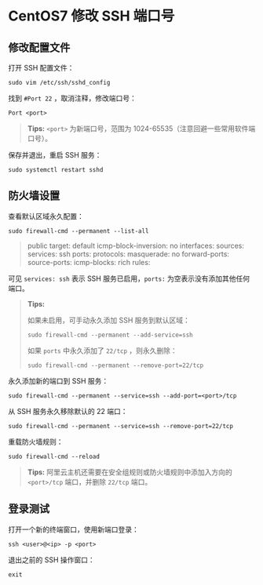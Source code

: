 # CentOS7 修改 SSH 端口号

## 修改配置文件

打开 SSH 配置文件：

```shell
sudo vim /etc/ssh/sshd_config
```

找到 `#Port 22` ，取消注释，修改端口号：

```shell
Port <port>
```

> **Tips:** `<port>` 为新端口号，范围为 1024-65535（注意回避一些常用软件端口号）。

保存并退出，重启 SSH 服务：

```shell
sudo systemctl restart sshd
```

## 防火墙设置

查看默认区域永久配置：

```shell
sudo firewall-cmd --permanent --list-all
```

> public
>    target: default
>    icmp-block-inversion: no
>    interfaces:
>    sources:
>    services: ssh
>    ports:
>    protocols:
>    masquerade: no
>    forward-ports:
>    source-ports:
>    icmp-blocks:
>    rich rules:

可见 `services: ssh` 表示 SSH 服务已启用，`ports:` 为空表示没有添加其他任何端口。

> **Tips:**
>
> 如果未启用，可手动永久添加 SSH 服务到默认区域：
>
> ```shell
> sudo firewall-cmd --permanent --add-service=ssh
> ```
>
> 如果 `ports` 中永久添加了 `22/tcp` ，则永久删除：
>
> ```shell
> sudo firewall-cmd --permanent --remove-port=22/tcp
> ```

永久添加新的端口到 SSH 服务：

```shell
sudo firewall-cmd --permanent --service=ssh --add-port=<port>/tcp
```

从 SSH 服务永久移除默认的 22 端口：

```shell
sudo firewall-cmd --permanent --service=ssh --remove-port=22/tcp
```

重载防火墙规则：

```shell
sudo firewall-cmd --reload
```

> **Tips:** 阿里云主机还需要在安全组规则或防火墙规则中添加入方向的 `<port>/tcp` 端口，并删除 `22/tcp` 端口。

## 登录测试

打开一个新的终端窗口，使用新端口登录：

```shell
ssh <user>@<ip> -p <port>
```

退出之前的 SSH 操作窗口：

```shell
exit
```

